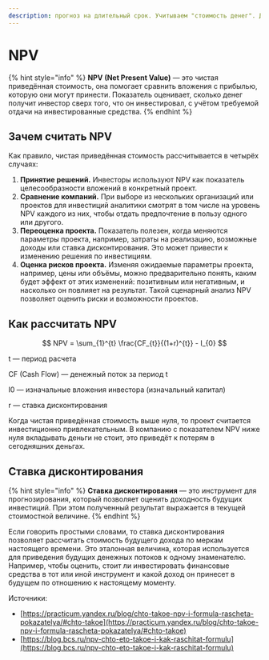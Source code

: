 ```yaml
---
description: прогноз на длительный срок. Учитываем "стоимость денег". Для крупных проектов.
---
```


# NPV

{% hint style="info" %}
**NPV (Net Present Value)** — это чистая приведённая стоимость, она помогает сравнить вложения с прибылью, которую они могут принести. Показатель оценивает, сколько денег получит инвестор сверх того, что он инвестировал, с учётом требуемой отдачи на инвестированные средства.
{% endhint %}

## Зачем считать NPV

Как правило, чистая приведённая стоимость рассчитывается в четырёх случаях:

1. **Принятие решений.** Инвесторы используют NPV как показатель целесообразности вложений в конкретный проект.
2. **Сравнение компаний.** При выборе из нескольких организаций или проектов для инвестиций аналитики смотрят в том числе на уровень NPV каждого из них, чтобы отдать предпочтение в пользу одного или другого.
3. **Переоценка проекта.** Показатель полезен, когда меняются параметры проекта, например, затраты на реализацию, возможные доходы или ставка дисконтирования. Это может привести к изменению решения по инвестициям.
4. **Оценка рисков проекта.** Изменяя ожидаемые параметры проекта, например, цены или объёмы, можно предварительно понять, каким будет эффект от этих изменений: позитивным или негативным, и насколько он повлияет на результат. Такой сценарный анализ NPV позволяет оценить риски и возможности проектов.

## Как рассчитать NPV

$$
NPV = \sum_{1}^{t} \frac{CF_{t}}{(1+r)^{t}} - I_{0}
$$

t — период расчета

CF (Cash Flow) — денежный поток за период t

I0 — изначальные вложения инвестора (изначальный капитал)

r — ставка дисконтирования

Когда чистая приведённая стоимость выше нуля, то проект считается инвестиционно привлекательным. В компанию с показателем NPV ниже нуля вкладывать деньги не стоит, это приведёт к потерям в сегодняшних деньгах.

## Ставка дисконтирования

{% hint style="info" %}
**Ставка дисконтирования** — это инструмент для прогнозирования, который позволяет оценить доходность будущих инвестиций. При этом полученный результат выражается в текущей стоимостной величине.
{% endhint %}

Если говорить простыми словами, то ставка дисконтирования позволяет рассчитать стоимость будущего дохода по меркам настоящего времени. Это эталонная величина, которая используется для приведения будущих денежных потоков к одному знаменателю. Например, чтобы оценить, стоит ли инвестировать финансовые средства в тот или иной инструмент и какой доход он принесет в будущем по отношению к настоящему моменту.







Источники:

* [https://practicum.yandex.ru/blog/chto-takoe-npv-i-formula-rascheta-pokazatelya/#chto-takoe](https://practicum.yandex.ru/blog/chto-takoe-npv-i-formula-rascheta-pokazatelya/#chto-takoe)
* [https://blog.bcs.ru/npv-chto-eto-takoe-i-kak-raschitat-formulu](https://blog.bcs.ru/npv-chto-eto-takoe-i-kak-raschitat-formulu)
